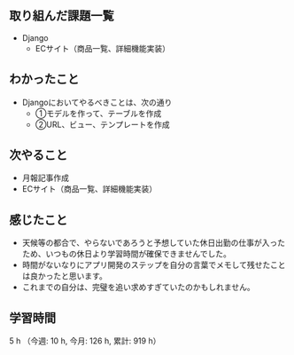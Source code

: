 ## 取り組んだ課題一覧
- Django
    - ECサイト（商品一覧、詳細機能実装）


## わかったこと
- Djangoにおいてやるべきことは、次の通り
    - ①モデルを作って、テーブルを作成
    - ②URL、ビュー、テンプレートを作成

## 次やること
- 月報記事作成
- ECサイト（商品一覧、詳細機能実装）

## 感じたこと
- 天候等の都合で、やらないであろうと予想していた休日出勤の仕事が入ったため、いつもの休日より学習時間が確保できませんでした。
- 時間がないなりにアプリ開発のステップを自分の言葉でメモして残せたことは良かったと思います。
- これまでの自分は、完璧を追い求めすぎていたのかもしれません。
    
## 学習時間
5 h （今週: 10 h, 今月: 126 h, 累計: 919 h）